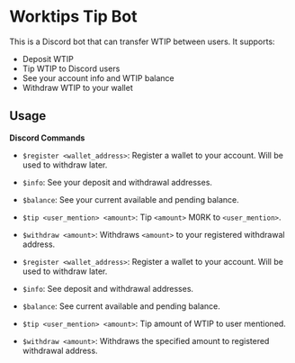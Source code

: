 # Worktips Tip Bot

This is a Discord bot that can transfer WTIP between users. It supports:

- Deposit WTIP
- Tip WTIP to Discord users
- See your account info and WTIP balance
- Withdraw WTIP to your wallet

## Usage

**Discord Commands**

- `$register <wallet_address>`: Register a wallet to your account.
Will be used to withdraw later.
- `$info`: See your deposit and withdrawal addresses.
- `$balance`: See your current available and pending balance.
- `$tip <user_mention> <amount>`: Tip `<amount>` M0RK to `<user_mention>`.
- `$withdraw <amount>`: Withdraws `<amount>` to your registered
withdrawal address.

- `$register <wallet_address>`: Register a wallet to your account. Will be used to withdraw later.
- `$info`: See deposit and withdrawal addresses.
- `$balance`: See current available and pending balance.
- `$tip <user_mention> <amount>`: Tip amount of WTIP to user mentioned.
- `$withdraw <amount>`: Withdraws the specified amount to registered withdrawal address.
